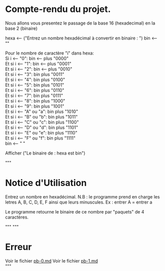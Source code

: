 # Compte-rendu du projet.  

Nous allons vous presentez le passage de la base 16 (hexadecimal) en la base 2 (binaire)

hexa <-- ("Entrez un nombre hexadécimal à convertir en binaire : ")
bin <-- ""

Pour le nombre de caractère "i" dans hexa:  
    Si i <-- "0":
        bin <-- plus "0000"  
    Et si i <-- "1":
        bin <-- plus "0001"  
    Et si i <-- "2":
        bin <-- plus "0010"  
    Et si i <-- "3":
        bin plus "0011"  
    Et si i <-- "4":
        bin plus "0100"  
    Et si i <-- "5":
        bin plus "0101"  
    Et si i <-- "6":
        bin plus "0110"  
    Et si i <-- "7":
        bin plus "0111"  
    Et si i <-- "8": 
        bin plus "1000"   
    Et si i <-- "9":
        bin plus "1001"  
    Et si i <-- "A" ou "a":
        bin plus "1010"  
    Et si i <-- "B" ou "b":
        bin plus "1011"  
    Et si i <-- "C" ou "c":
        bin plus "1100"  
    Et si i <-- "D" ou "d":
        bin plus "1101"  
    Et si i <-- "E" ou "e":
        bin plus "1110"  
    Et si i <-- "F" ou "f":
        bin plus "1111"  
    bin <-- " "

Afficher ("Le binaire de : hexa est bin")  

"""

# Notice d'Utilisation

Entrez un nombre en hexadécimal.
N.B : le programme prend en charge les letres A, B, C, D, E, F ainsi que leurs minuscules.
Ex : entrer A = entrer a

Le programme retourne le binaire de ce nombre par "paquets" de 4 caractères.    

"""
"""

# Erreur

Voir le fichier [pb-0.md](https://github.com/Welpike/16-2/blob/main/problems/pb-0.md) 
Voir le fichier [pb-1.md](https://github.com/Welpike/16-2/blob/main/problems/pb-1.md)  
"""

